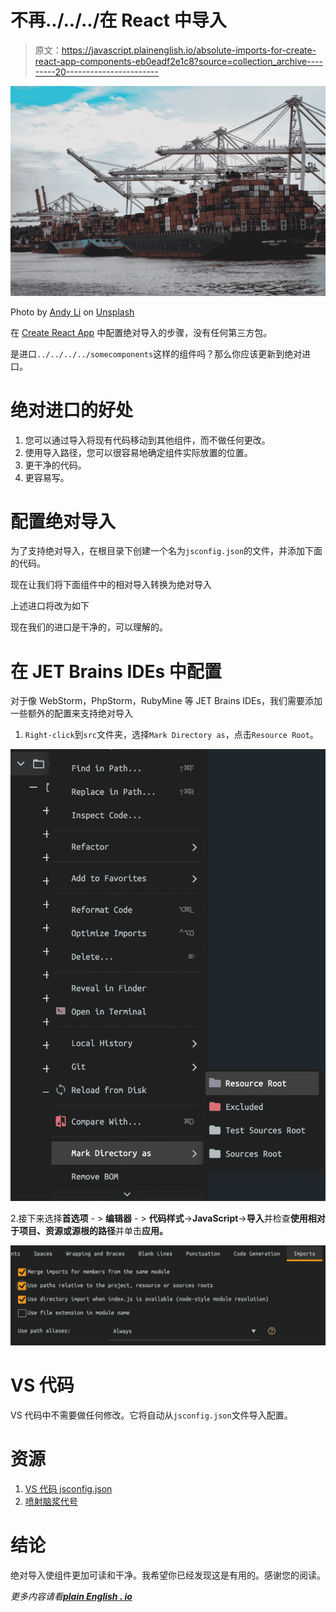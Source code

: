 # 不再../../../在 React 中导入

> 原文：<https://javascript.plainenglish.io/absolute-imports-for-create-react-app-components-eb0eadf2e1c8?source=collection_archive---------20----------------------->

![](img/03f0a9c5c3b1cbad0609f5790ca86fa7.png)

Photo by [Andy Li](https://unsplash.com/@andasta?utm_source=unsplash&utm_medium=referral&utm_content=creditCopyText) on [Unsplash](https://unsplash.com/s/photos/imports?utm_source=unsplash&utm_medium=referral&utm_content=creditCopyText)

在 [Create React App](https://create-react-app.dev/) 中配置绝对导入的步骤，没有任何第三方包。

是进口`../../../../somecomponents`这样的组件吗？那么你应该更新到绝对进口。

# 绝对进口的好处

1.  您可以通过导入将现有代码移动到其他组件，而不做任何更改。
2.  使用导入路径，您可以很容易地确定组件实际放置的位置。
3.  更干净的代码。
4.  更容易写。

# 配置绝对导入

为了支持绝对导入，在根目录下创建一个名为`jsconfig.json`的文件，并添加下面的代码。

现在让我们将下面组件中的相对导入转换为绝对导入

上述进口将改为如下

现在我们的进口是干净的，可以理解的。

# 在 JET Brains IDEs 中配置

对于像 WebStorm，PhpStorm，RubyMine 等 JET Brains IDEs，我们需要添加一些额外的配置来支持绝对导入

1.  `Right-click`到`src`文件夹，选择`Mark Directory as`，点击`Resource Root`。

![](img/85e798bd464b48118f5c77faf02b5b28.png)

2.接下来选择**首选项** - > **编辑器** - > **代码样式**->**JavaScript**->**导入**并检查**使用相对于项目、资源或源根的路径**并单击**应用。**

![](img/a536f3cdecb54bd8d056362469ef0a17.png)

# **VS 代码**

VS 代码中不需要做任何修改。它将自动从`jsconfig.json`文件导入配置。

# 资源

1.  [VS 代码 jsconfig.json](https://code.visualstudio.com/docs/languages/jsconfig)
2.  [喷射脑浆代号](https://www.jetbrains.com/help/idea/settings-code-style-javascript.html#ws_js_settings_editor_code_style_imports_tab)

# 结论

绝对导入使组件更加可读和干净。我希望你已经发现这是有用的。感谢您的阅读。

*更多内容请看*[***plain English . io***](http://plainenglish.io/)